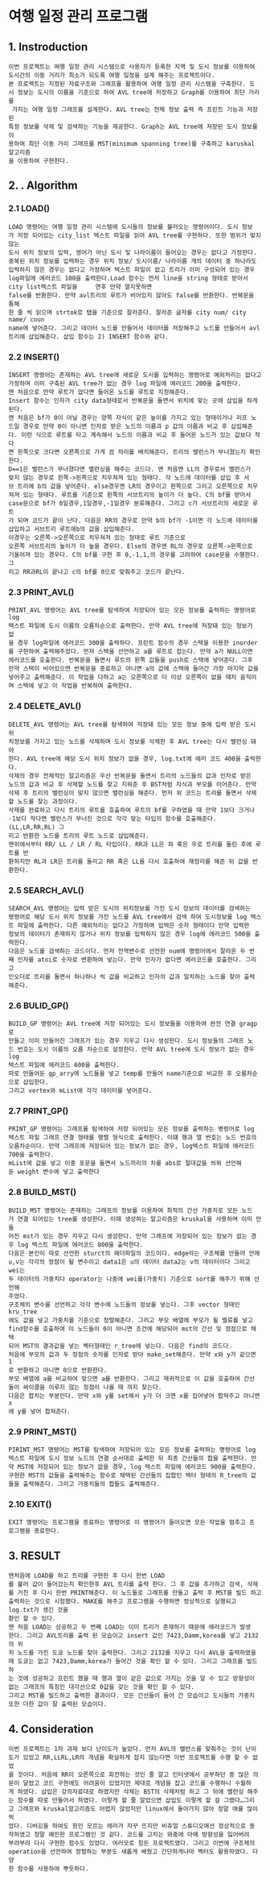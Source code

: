 # 여행 일정 관리 프로그램

## 1. Instroduction

    이번 프로젝트는 여행 일정 관리 시스템으로 사용자가 등록한 지역 및 도시 정보를 이용하여
    도시간의 이동 거리가 최소가 되도록 여행 일정을 설계 해주는 프로젝트이다.
    본 프로젝트는 지정된 자료구조와 그래프를 활용하여 여행 일정 관리 시스템을 구축한다. 도
    시 정보는 도시의 이름을 기준으로 하여 AVL tree에 저장하고 Graph를 이용하여 최단 거리를
     가지는 여행 일정 그래프를 설계한다. AVL tree는 전체 정보 출력 즉 프린트 기능과 저장된
    특정 정보를 삭제 및 검색하는 기능을 제공한다. Graph는 AVL tree에 저장된 도시 정보를 이
    용하여 최단 이동 거리 그래프를 MST(minimum spanning tree)를 구축하고 karuskal 알고리즘
    을 이용하여 구현한다.

## 2. . Algorithm


### 2.1 LOAD()

    LOAD 명령어는 여행 일정 관리 시스템에 도시들의 정보를 불러오는 명령어이다. 도시 정보
    가 저장 되어있는 city_list 텍스트 파일을 읽어 AVL tree를 구현하다. 또한 범위가 맞지 않는
    도시 위치 정보의 입력, 영어가 아닌 도시 및 나라이름이 들어오는 경우는 없다고 가정한다.
    중복된 위치 정보를 입력하는 경우 위치 정보/ 도시이름/ 나라이름 개의 데이터 중 하나라도
    입력하지 않은 경우는 없다고 가정하며 텍스트 파일이 없고 트리가 이미 구성되어 있는 경우
    log파일에 에러코드 100을 출력한다.Load 함수는 먼저 line을 string 형태로 받아서 city list텍스트 파일을     연후 만약 열지못하면
    false를 반환한다. 만약 avl트리의 루트가 비어있지 않아도 false를 반환한다. 반복문을 통해
    한 줄 씩 읽으며 strtok로 탭을 기준으로 잘라준다. 잘라준 글자를 city num/ city name/ coun
    name에 넣어준다. 그리고 데이터 노드를 만들어서 데이터를 저장해주고 노드를 만들어서 avl
    트리에 삽입해준다. 삽입 함수는 2) INSERT 함수와 같다.

### 2.2 INSERT()

    INSERT 명령어는 존재하는 AVL tree에 새로운 도시를 입력하는 명령어로 예외처리는 없다고
    가정하며 이미 구축된 AVL tree가 없는 경우 log 파일에 에러코드 200을 출력한다.
    맨 처음으로 만약 루트가 없다면 들어온 노드를 루트로 지정해준다.
    Insert 함수는 인자가 city data형태로서 반복문을 돌면서 위치에 맞는 곳에 삽입을 하게 된다.
    맨 처음은 bf가 0이 아닐 경우는 양쪽 자식이 같은 높이를 가지고 있는 형태이거나 리프 노
    드일 경우로 만약 0이 아니면 인자로 받은 노드의 이름과 p 값의 이름과 비교 후 삽입해준
    다. 이런 식으로 루트를 타고 계속해서 노드의 이름과 비교 후 들어온 노드가 있는 값보다 작다
    면 왼쪽으로 크다면 오른쪽으로 가게 끔 자리를 배치해준다. 트리의 밸런스가 무너졌는지 확인한다.
    D==1은 밸런스가 무너졌다면 밸런싱을 해주는 코드다. 맨 처음엔 LL의 경우로서 밸런스가
    맞지 않는 경우로 왼쪽->왼쪽으로 치우쳐져 있는 형태다. 각 노드에 데이터를 삽입 후 서
    브 트리에 b의 값을 넣어준다. else경우엔 LR의 경우이고 왼쪽으로 그리고 오른쪽으로 치우
    쳐져 있는 형태다. 루트를 기준으로 왼쪽의 서브트리의 높이가 더 높다. C의 bf를 받아서
    case문으로 bf가 0일경우,1일경우,-1일경우 분류해준다. 그리고 c가 서브트리의 새로운 루트
    가 되며 코드가 끝이 난다. 다음은 RR의 경우로 만약 b의 bf가 -1이면 각 노드에 데이터를 삽입하고 서브트리 루트에b의 값을 삽입해준다.
    이경우는 오른쪽->오른쪽으로 치우쳐져 있는 형태로 루트 기준으로
    오른쪽 서브트리의 높이가 더 높을 경우다. Else의 경우엔 RL의 경우로 오른쪽->왼쪽으로
    기울어져 있는 경우다. C의 bf를 구한 후 0,-1,1,의 경우를 고려하여 case문을 수행한다. 그
    리고 RR과RL이 끝나고 c의 bf를 0으로 맞춰주고 코드가 끝난다.
    
### 2.3 PRINT_AVL()

    PRINT_AVL 명령어는 AVL tree를 탐색하여 저장되어 있는 모든 정보를 출력하는 명령어로 log
    텍스트 파일에 도시 이름의 오름차순으로 출력한다. 만약 AVL tree에 저장돼 있는 정보가 없
    을 경우 log파일에 에러코드 300을 출력하다. 프린트 함수의 경우 스택을 이용한 inorder를 구현하여 출력해주었다. 먼저 스택을 선언하고 a를 루트로 잡는다. 만약 a가 NULL이면 에러코드를 호출한다. 반복문을 돌면서 루트의 왼쪽 값들을 push로 스택에 넣어준다. 그후 만약 스택이 비어있으면 반복문을 종료하고 아니면 a의 값에 스택에 들어간 가장 마지막 값을 넣어주고 출력해준다. 이 작업을 다하고 a는 오른쪽으로 더 이상 오른쪽이 없을 때지 움직이며 스택에 넣고 이 작업을 반복하여 출력한다.
    
### 2.4 DELETE_AVL()

    DELETE_AVL 명령어는 AVL tree를 탐색하여 저장돼 있는 모든 정보 중에 입력 받은 도시 위
    치정보를 가지고 있는 노드를 삭제하며 도시 정보를 삭제한 후 AVL tree는 다시 밸런싱 돼야
    한다. AVL tree에 해당 도시 위치 정보가 없을 경우, log.txt에 에러 코드 400을 출력한다.
    삭제의 경우 전체적인 알고리즘은 우선 반복문을 돌면서 트리의 노드들의 값과 인자로 받은
    노드의 값과 비교 후 삭제할 노드를 찾고 지워준 후 BST처럼 자식과 부모를 이어준다. 만약
    삭제 후 트리의 밸런싱이 맞지 않으면 밸런싱을 해준다. 먼저 위 코드는 트리를 돌면서 삭제
    할 노드를 찾는 과정이다. 
    삭제를 완료하고 다시 트리의 루트를 호출하여 루트의 bf를 구하였을 때 만약 1보다 크거나
    -1보다 작다면 밸런스가 무너진 것으로 각각 맞는 타입의 함수를 호출해준다. (LL,LR,RR,RL) 그
    리고 반환한 노드를 트리의 루트 노드로 삽입해준다.
    맨위에서부터 RR/ LL / LR / RL 타입이다. RR과 LL은 좌 혹은 우로 트리를 돌린 후에 루트를 반
    환하지만 RL과 LR은 트리를 돌리고 RR 혹은 LL을 다시 호출하여 재정리를 해준 뒤 값을 반
    환한다.

### 2.5 SEARCH_AVL()

    SEARCH_AVL 명령어는 입력 받은 도시의 위치정보를 가진 도시 정보의 데이터를 검색하는
    명령어로 해당 도시 위치 정보를 가진 노드를 AVL tree에서 검색 하여 도시정보를 log 텍스
    트 파일에 출력한다. 다른 예외처리는 없다고 가정하며 입력은 숫자 형태이다 만약 입력한
    정보의 데이터가 존재하지 않거나 위치 정보를 입력하지 않은 경우 log에 에러코드 500을 출
    력한다.
    다음은 노드를 검색하는 코드이다. 먼저 전역변수로 선언한 num에 명령어에서 잘라온 두 번
    째 인자를 atoi로 숫자로 변환하여 넣는다. 만약 인자가 없다면 에러코드를 호출한다. 그리고
    인오더로 트리를 돌면서 하나하나 씩 값을 비교하고 인자의 값과 일치하는 노드를 찾아 출력
    해준다.

### 2.6 BULID_GP()

    BUILD_GP 명령어는 AVL tree에 저장 되어있는 도시 정보들을 이용하여 완전 연결 gragp로
    만들고 이미 만들어진 그래프가 있는 경우 지우고 다시 생성한다. 도시 정보들의 그래프 노
    드 번호는 도시 이름의 오름 차순으로 설정한다. 만약 AVL tree에 도시 정보가 없는 경우 log
    텍스트 파일에 에러코드 600을 출력한다.
    따로 만들어둔 gp_arry에 노드들을 넣고 temp를 만들어 name기준으로 비교한 후 오름차순으로 삽입한다.
    그리고 vertex와 mList에 각각 데이터를 넣어준다.


### 2.7 PRINT_GP()

    PRINT_GP 명령어는 그래프를 탐색하여 저장 되어있는 모든 정보를 출력하는 명령어로 log
    텍스트 파일 그래프 연결 형태를 행렬 형식으로 출력한다. 이떄 행과 열 번호는 노드 번호의
    오름차순이다. 만약 그래프에 저장되어 있는 정보가 없는 경우, log텍스트 파일에 에러코드
    700을 출력한다.
    mList에 값을 넣고 이중 포문을 돌면서 노드끼리의 차를 abs로 절대값을 씌워 선언해
    둔 weight 변수에 넣고 출력한다


### 2.8 BUILD_MST()

    BUILD_MST 명령어는 존재하는 그래프의 정보를 이용하여 최적의 간선 가중치로 모든 노드
    가 연결 되어있는 tree를 생성한다. 이때 생성하는 알고리즘은 kruskal을 사용하며 이미 만들
    어진 mst가 있는 경우 지우고 다시 생성한다. 만약 그래프에 저장되어 있는 정보가 없는 경
    우 log 텍스트 파일에 에러코드 800을 출력한다.
    다음은 본인이 따로 선언한 sturct의 헤더파일의 코드이다. edge라는 구조체를 만들어 안에
    u,v는 각각의 정점이 될 변수이고 data1은 u의 데이터 data2는 v의 데이터이다 그리고 wei는
    두 데이터의 가중치다 operator는 나중에 wei를(가중치) 기준으로 sort를 해주기 위해 선언해
    주었다.
    구조체의 변수를 선언하고 각각 변수에 노드들의 정보를 넣는다. 그후 vector 형태인 kru_tree
    에도 값을 넣고 가중치를 기준으로 정렬해준다. 그리고 부모 배열에 부모가 될 벨류를 넣고
    find함수를 호출하여 이 노드들이 0이 아니면 조건에 해당되어 mst의 간선 및 정점으로 채택
    되어 MST의 결과값을 넣는 벡터형태인 r_tree에 넣는다. 다음은 find의 코드다.
    처음에 부모의 값과 두 정점의 숫자를 인자로 받아 make_set해준다. 만약 x와 y가 같으면 1
    로 반환하고 아니면 0으로 반환한다.
    부모 배열에 a를 비교하여 맞으면 a를 반환한다. 그리고 재귀적으로 이 값을 호출하여 간선
    들이 싸이클을 이루지 않는 정점이 나올 때 까지 찾는다.
    다음은 합치는 부분인다. 만약 x와 y를 set해서 y가 더 크면 x를 집어넣어 합쳐주고 아니면 x
    에 y를 넣어 합쳐준다.

### 2.9 PRINT_MST()

    PIRINT_MST 명령어는 MST를 탐색하여 저장되어 있는 모든 정보를 출력하는 명령어로 log
    텍스트 파일에 도시 정보 노드의 연결 순서대로 출력한 뒤 최종 간선들의 합을 출력한다. 만
    약 MST에 저장되어 있는 정보가 없을 경우, log 텍스트 파일에 에러코드 900을 출력한다.
    구현한 MST의 값들을 출력해주는 함수로 채택된 간선들의 집합인 백터 형태의 R_tree의 값
    들을 출력해준다. 그리고 가중치들의 합들도 출력해준다.

### 2.10 EXIT()

    EXIT 명령어는 프로그램을 종료하는 명령어로 이 명령어가 들어오면 모든 작업을 멈추고 프
    로그램을 종료한다.


## 3. RESULT

    맨처음에 LOAD를 하고 트리를 구현한 후 다시 한번 LOAD
    를 불러 값이 들어갔는지 확인한후 AVL 트리를 출력 한다. 그 후 값을 추가하고 검색, 삭제
    를 거친 후 다시 한번 PRINT해준다. 이 노드들로 그래프를 만들고 출력 후 MST를 빌드 하고
    출력하는 것으로 시험했다. MAKE를 해주고 프로그램을 수행하면 정상적으로 실행되고 log.txt가 생긴 것을
    환인 할 수 있다.
    맨 처음 LOAD는 성공하고 두 번째 LOAD는 이미 트리가 존재하기 때문에 에러코드가 발생
    한다. 그리고 AVL트리를 출력 된 모습이고 insert 값인 7423,Damm,korea를 넣고 2132의 위
    치 노드를 가진 도쿄 노드를 찾아 출력한다. 그리고 2132를 지우고 다시 AVL을 출력하였을
    때 도쿄는 없고 7423,Damm,korea가 들어간 것을 확인 할 수 있다. 그리고 그래프를 빌드하
    는 것에 성공하고 프린트 했을 때 행과 열이 같은 값으로 가지는 것을 알 수 있고 방향성이
    없는 그래프의 특징인 대각선으로 0값을 갖는 것을 확인 할 수 있다.
    그리고 MST를 빌드하고 출력한 결과이다. 모든 간선들이 들어 간 모습이고 도시들의 가중치
    또한 더한 값이 잘 출력된 모습이다.

## 4. Consideration

    이번 프로젝트는 1차 과제 보다 난이도가 높았다. 먼저 AVL의 밸런스를 맞춰주는 것이 난이
    도가 있었고 RR,LLRL,LR의 개념을 확실하게 잡지 않는다면 이번 프로젝트를 수행 할 수 없었
    을 것이다. 처음에 RR이 오른쪽으로 회전하는 것인 줄 알고 인터넷에서 공부하던 중 많은 의
    문이 달렸고 코드 구현에도 어려움이 있었지만 제대로 개념을 잡고 코드를 수행하니 수월하
    게 하였다. 삽입은 강의자료대로 하였지만 삭제는 BST의 삭제처럼 하고 그 뒤에 밸런싱 해주
    는 함수를 따로 만들어서 하였다. 이렇게 할 줄 알았으면 삽입도 이렇게 할 걸 그랬다…그리
    고 그래프와 kruskal알고리즘도 어렵지 않았지만 linux에서 돌아가지 않아 정말 애를 많이 먹
    었다. 디버깅을 하여도 원인 모르는 에러가 자꾸 뜨지만 비쥬얼 스튜디오에선 정상적으로 동
    작하였고 정말 예민한 프로그램인 것 같다. 코드를 고치는 와중에 아예 방향성을 잃어버려
    부랴부랴 다시 구현한 함수도 있었다. 여러모로 힘든 프로젝트였다. 그리고 이번에 구조체의
    operation을 선언하여 정렬하는 부분도 새롭게 배웠고 간단하게나마 벡터도 활용하였다. 다양
    한 함수를 사용하여 뿌듯하다.
